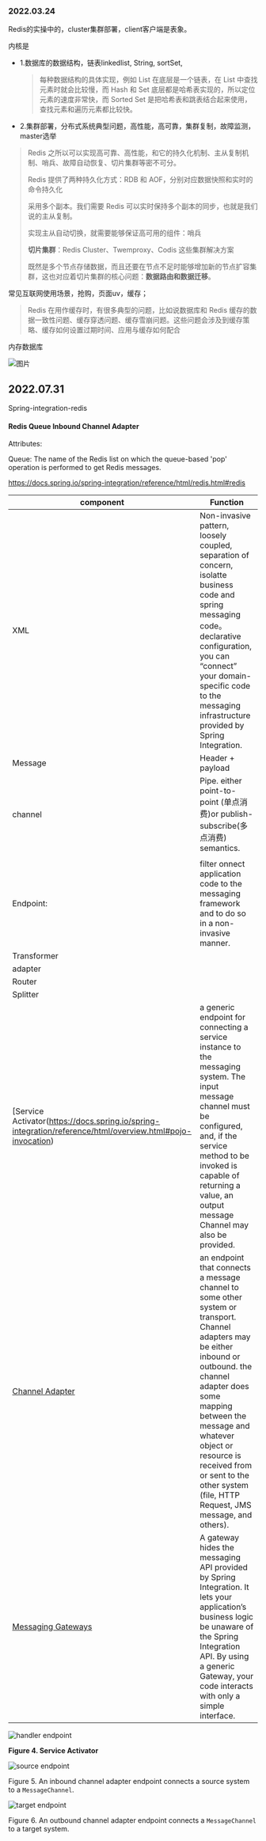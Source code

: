 ###  2022.03.24

Redis的实操中的，cluster集群部署，client客户端是表象。 

内核是

* 1.数据库的数据结构，链表linkedlist, String, sortSet,

  > 每种数据结构的具体实现，例如 List 在底层是一个链表，在 List 中查找元素时就会比较慢，而 Hash 和 Set 底层都是哈希表实现的，所以定位元素的速度非常快，而 Sorted Set 是把哈希表和跳表结合起来使用，查找元素和遍历元素都比较快。

* 2.集群部署，分布式系统典型问题，高性能，高可靠，集群复制，故障监测，master选举

> Redis 之所以可以实现高可靠、高性能，和它的持久化机制、主从复制机制、哨兵、故障自动恢复、切片集群等密不可分。
>
> Redis 提供了两种持久化方式：RDB 和 AOF，分别对应数据快照和实时的命令持久化
>
> 采用多个副本。我们需要 Redis 可以实时保持多个副本的同步，也就是我们说的主从复制。
>
> 实现主从自动切换，就需要能够保证高可用的组件：哨兵
>
> **切片集群**：Redis Cluster、Twemproxy、Codis 这些集群解决方案
>
> 既然是多个节点存储数据，而且还要在节点不足时能够增加新的节点扩容集群，这也对应着切片集群的核心问题：**数据路由和数据迁移**。

常见互联网使用场景，抢购，页面uv，缓存；

> Redis 在用作缓存时，有很多典型的问题，比如说数据库和 Redis 缓存的数据一致性问题、缓存穿透问题、缓存雪崩问题。这些问题会涉及到缓存策略、缓存如何设置过期时间、应用与缓存如何配合

内存数据库

![图片](https://tva1.sinaimg.cn/large/e6c9d24egy1h4qixi0a5cj21dj0u0gow.jpg)

##  2022.07.31

Spring-integration-redis

#### Redis Queue Inbound Channel Adapter

Attributes:

Queue: The name of the Redis list on which the queue-based 'pop' operation is performed to get Redis messages.

https://docs.spring.io/spring-integration/reference/html/redis.html#redis

| component                                                    | Function                                                     |
| ------------------------------------------------------------ | ------------------------------------------------------------ |
| XML                                                          | Non-invasive pattern, loosely coupled, separation of concern, isolatte business code and spring messaging code。 declarative configuration, you can “connect” your domain-specific code to the messaging infrastructure provided by Spring Integration. |
| Message                                                      | Header + payload                                             |
| channel                                                      | Pipe. either point-to-point (单点消费)or  publish-subscribe(多点消费) semantics. |
|                                                              |                                                              |
| Endpoint:                                                    | filter   onnect application code to the messaging framework and to do so in a non-invasive manner. |
| Transformer                                                  |                                                              |
| adapter                                                      |                                                              |
| Router                                                       |                                                              |
| Splitter                                                     |                                                              |
| [Service Activator(https://docs.spring.io/spring-integration/reference/html/overview.html#pojo-invocation) | a generic endpoint for connecting a service instance to the messaging system. The input message channel must be configured, and, if the service method to be invoked is capable of returning a value, an output message Channel may also be provided. |
| [Channel Adapter](https://docs.spring.io/spring-integration/reference/html/redis.html#redis-inbound-channel-adapter) | an endpoint that connects a message channel to some other system or transport. Channel adapters may be either inbound or outbound.    the channel adapter does some mapping between the message and whatever object or resource is received from or sent to the other system (file, HTTP Request, JMS message, and others). |
| [Messaging Gateways](https://docs.spring.io/spring-integration/reference/html/messaging-endpoints.html#gateway) | A gateway hides the messaging API provided by Spring Integration. It lets your application’s business logic be unaware of the Spring Integration API. By using a generic Gateway, your code interacts with only a simple interface. |

![handler endpoint](https://tva1.sinaimg.cn/large/e6c9d24egy1h4qicbyhzej20gy05dq34.jpg)

**Figure 4. Service Activator**

![source endpoint](https://docs.spring.io/spring-integration/reference/html/images/source-endpoint.jpg)

Figure 5. An inbound channel adapter endpoint connects a source system to a `MessageChannel`.



![target endpoint](https://docs.spring.io/spring-integration/reference/html/images/target-endpoint.jpg)

Figure 6. An outbound channel adapter endpoint connects a `MessageChannel` to a target system.	